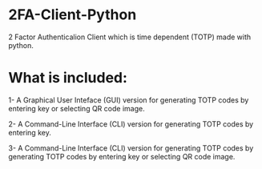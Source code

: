 # 2FA-Client-Python
2 Factor Authenticalion Client which is time dependent (TOTP) made with python.

# What is included:
1- A Graphical User Inteface (GUI) version for generating TOTP codes by entering key or selecting QR code image.

2- A Command-Line Interface (CLI) version for generating TOTP codes by entering key.

3- A Command-Line Interface (CLI) version for generating TOTP codes by generating TOTP codes by entering key or selecting QR code image.
